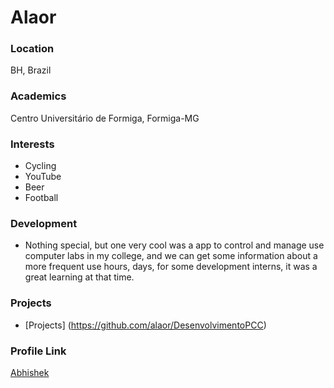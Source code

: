 # Alaor

### Location

BH, Brazil

### Academics

Centro Universitário de Formiga, Formiga-MG

### Interests

- Cycling
- YouTube
- Beer
- Football

### Development

- Nothing special, but one very cool was a app to control and manage use computer labs in my college, 
and we can get some information about a more frequent use hours, days, for some development interns, it was a great learning at that time.

### Projects

- [Projects] (https://github.com/alaor/DesenvolvimentoPCC)

### Profile Link

[Abhishek](https://github.com/alaor)
